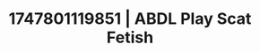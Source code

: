 ---
categories:
- Wrestling domination
- Punk lovers
- Office affair
- Pillow talk
- Safe for work
image: /assets/images/1747801119851.jpg
layout: post
seo:
  description: Featured content with artistic Scat Fetish, ABDL Play. HD images available.
  keywords: Scat Fetish, ABDL Play
  og_image: /assets/images/1747801119851.jpg
  schema_type: VisualArtwork
tags:
- ABDL Play
- Scat Fetish
- '#1747801119851'
title: 1747801119851 | ABDL Play Scat Fetish
---